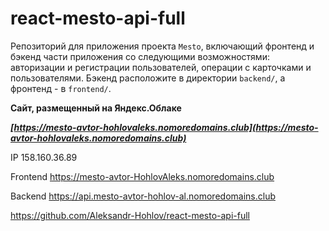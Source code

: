 # react-mesto-api-full

Репозиторий для приложения проекта `Mesto`, включающий фронтенд и бэкенд части приложения со следующими возможностями: авторизации и регистрации пользователей, операции с карточками и пользователями. Бэкенд расположите в директории `backend/`, а фронтенд - в `frontend/`.

**Сайт, размещенный на Яндекс.Облаке**

**_[https://mesto-avtor-hohlovaleks.nomoredomains.club](https://mesto-avtor-hohlovaleks.nomoredomains.club)_**

IP 158.160.36.89

Frontend https://mesto-avtor-HohlovAleks.nomoredomains.club

Backend https://api.mesto-avtor-hohlov-al.nomoredomains.club

https://github.com/Aleksandr-Hohlov/react-mesto-api-full
